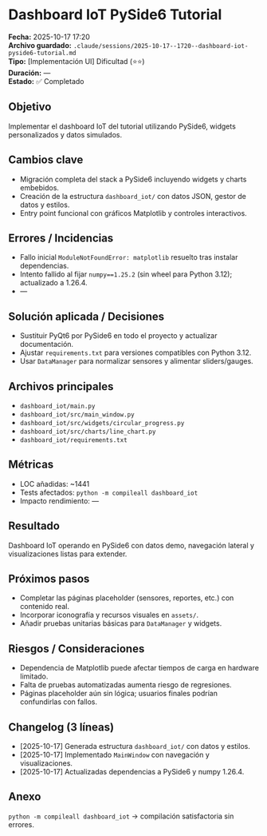 # Dashboard IoT PySide6 Tutorial
**Fecha:** 2025-10-17 17:20  
**Archivo guardado:** `.claude/sessions/2025-10-17--1720--dashboard-iot-pyside6-tutorial.md`  
**Tipo:** [Implementación UI] Dificultad (⭐⭐)  
**Duración:** —  
**Estado:** ✅ Completado

## Objetivo
Implementar el dashboard IoT del tutorial utilizando PySide6, widgets personalizados y datos simulados.

## Cambios clave
- Migración completa del stack a PySide6 incluyendo widgets y charts embebidos.
- Creación de la estructura `dashboard_iot/` con datos JSON, gestor de datos y estilos.
- Entry point funcional con gráficos Matplotlib y controles interactivos.

## Errores / Incidencias
- Fallo inicial `ModuleNotFoundError: matplotlib` resuelto tras instalar dependencias.
- Intento fallido al fijar `numpy==1.25.2` (sin wheel para Python 3.12); actualizado a 1.26.4.
- —

## Solución aplicada / Decisiones
- Sustituir PyQt6 por PySide6 en todo el proyecto y actualizar documentación.
- Ajustar `requirements.txt` para versiones compatibles con Python 3.12.
- Usar `DataManager` para normalizar sensores y alimentar sliders/gauges.

## Archivos principales
- `dashboard_iot/main.py`
- `dashboard_iot/src/main_window.py`
- `dashboard_iot/src/widgets/circular_progress.py`
- `dashboard_iot/src/charts/line_chart.py`
- `dashboard_iot/requirements.txt`

## Métricas
- LOC añadidas: ~1441  
- Tests afectados: `python -m compileall dashboard_iot`  
- Impacto rendimiento: —  

## Resultado
Dashboard IoT operando en PySide6 con datos demo, navegación lateral y visualizaciones listas para extender.

## Próximos pasos
- Completar las páginas placeholder (sensores, reportes, etc.) con contenido real.
- Incorporar iconografía y recursos visuales en `assets/`.
- Añadir pruebas unitarias básicas para `DataManager` y widgets.

## Riesgos / Consideraciones
- Dependencia de Matplotlib puede afectar tiempos de carga en hardware limitado.
- Falta de pruebas automatizadas aumenta riesgo de regresiones.
- Páginas placeholder aún sin lógica; usuarios finales podrían confundirlas con fallos.

## Changelog (3 líneas)
- [2025-10-17] Generada estructura `dashboard_iot/` con datos y estilos.
- [2025-10-17] Implementado `MainWindow` con navegación y visualizaciones.
- [2025-10-17] Actualizadas dependencias a PySide6 y numpy 1.26.4.

## Anexo
`python -m compileall dashboard_iot` → compilación satisfactoria sin errores.

